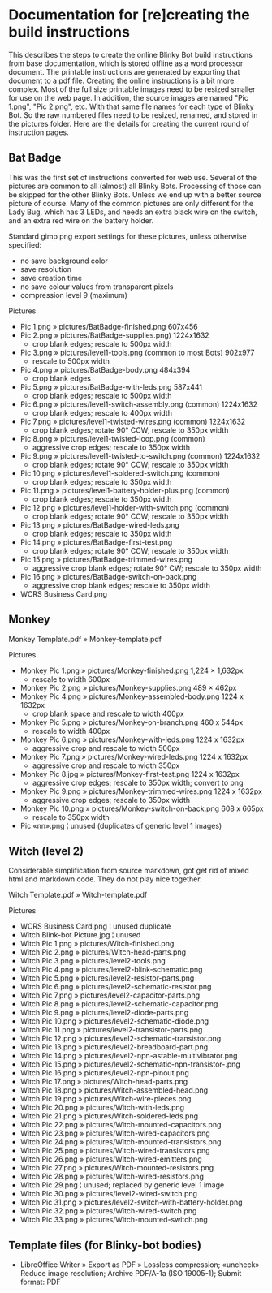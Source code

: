 ﻿# Documentation for [re]creating the build instructions

This describes the steps to create the online Blinky Bot build instructions from base documentation, which is stored offline as a word processor document.  The printable instructions are generated by exporting that document to a pdf file.  Creating the online instructions is a bit more complex.  Most of the full size printable images need to be resized smaller for use on the web page.  In addition, the source images are named "Pic 1.png", "Pic 2.png", etc.  With that same file names for each type of Blinky Bot.  So the raw numbered files need to be resized, renamed, and stored in the pictures folder.  Here are the details for creating the current round of instruction pages.

## Bat Badge

This was the first set of instructions converted for web use.  Several of the pictures are common to all (almost) all Blinky Bots.  Processing of those can be skipped for the other Blinky Bots.  Unless we end up with a better source picture of course.  Many of the common pictures are only different for the Lady Bug, which has 3 LEDs, and needs an extra black wire on the switch, and an extra red wire on the battery holder.

Standard gimp png export settings for these pictures, unless otherwise specified:
* no save background color
* save resolution
* save creation time
* no save colour values from transparent pixels
* compression level 9 (maximum)

Pictures
* Pic 1.png » pictures/BatBadge-finished.png 607x456
* Pic 2.png » pictures/BatBadge-supplies.png) 1224x1632
  * crop blank edges; rescale to 500px width
* Pic 3.png » pictures/level1-tools.png (common to most Bots) 902x977
  * rescale to 500px width
* Pic 4.png » pictures/BatBadge-body.png 484x394
  * crop blank edges
* Pic 5.png » pictures/BatBadge-with-leds.png 587x441
  * crop blank edges; rescale to 500px width
* Pic 6.png » pictures/level1-switch-assembly.png (common) 1224x1632
  * crop blank edges; rescale to 400px width
* Pic 7.png » pictures/level1-twisted-wires.png (common) 1224x1632
  * crop blank edges; rotate 90° CCW; rescale to 350px width
* Pic 8.png » pictures/level1-twisted-loop.png (common)
  * aggressive crop edges; rescale to 350px width
* Pic 9.png » pictures/level1-twisted-to-switch.png (common) 1224x1632
  * crop blank edges; rotate 90° CCW; rescale to 350px width
* Pic 10.png » pictures/level1-soldered-switch.png (common)
  * crop blank edges; rescale to 350px width
* Pic 11.png » pictures/level1-battery-holder-plus.png (common)
  * crop blank edges; rescale to 350px width
* Pic 12.png » pictures/level1-holder-with-switch.png (common)
  * crop blank edges; rotate 90° CCW; rescale to 350px width
* Pic 13.png » pictures/BatBadge-wired-leds.png
  * crop blank edges; rescale to 350px width
* Pic 14.png » pictures/BatBadge-first-test.png
  * crop blank edges; rotate 90° CCW; rescale to 350px width
* Pic 15.png » pictures/BatBadge-trimmed-wires.png
  * aggressive crop blank edges; rotate 90° CW; rescale to 350px width
* Pic 16.png » pictures/BatBadge-switch-on-back.png
  * aggressive crop blank edges; rescale to 350px width
* WCRS Business Card.png

## Monkey

Monkey Template.pdf » Monkey-template.pdf

Pictures
* Monkey Pic 1.png » pictures/Monkey-finished.png 1,224 × 1,632px
  * rescale to width 600px
* Monkey Pic 2.png » pictures/Monkey-supplies.png 489 × 462px
* Monkey Pic 4.png » pictures/Monkey-assembled-body.png 1224 x 1632px
  * crop blank space and rescale to width 400px
* Monkey Pic 5.png » pictures/Monkey-on-branch.png 460 x 544px
  * rescale to width 400px
* Monkey Pic 6.png » pictures/Monkey-with-leds.png 1224 x 1632px
  * aggressive crop and rescale to width 500px
* Monkey Pic 7.png » pictures/Monkey-wired-leds.png 1224 x 1632px
  * aggressive crop and rescale to width 350px
* Monkey Pic 8.jpg » pictures/Monkey-first-test.png 1224 x 1632px
  * aggressive crop edges; rescale to 350px width; convert to png
* Monkey Pic 9.png » pictures/Monkey-trimmed-wires.png 1224 x 1632px
  * aggressive crop edges; rescale to 350px width
* Monkey Pic 10.png » pictures/Monkey-switch-on-back.png 608 x 665px
  * rescale to 350px width
* Pic «nn».png ¦ unused (duplicates of generic level 1 images)

## Witch (level 2)
Considerable simplification from source markdown, got get rid of mixed html and markdown code.  They do not play nice together.

Witch Template.pdf » Witch-template.pdf

Pictures
* WCRS Business Card.png ¦ unused duplicate
* Witch Blink-bot Picture.jpg ¦ unused
* Witch Pic 1.png » pictures/Witch-finished.png
* Witch Pic 2.png » pictures/Witch-head-parts.png
* Witch Pic 3.png » pictures/level2-tools.png
* Witch Pic 4.png » pictures/level2-blink-schematic.png
* Witch Pic 5.png » pictures/level2-resistor-parts.png
* Witch Pic 6.png » pictures/level2-schematic-resistor.png
* Witch Pic 7.png » pictures/level2-capacitor-parts.png
* Witch Pic 8.png » pictures/level2-schematic-capacitor.png
* Witch Pic 9.png » pictures/level2-diode-parts.png
* Witch Pic 10.png » pictures/level2-schematic-diode.png
* Witch Pic 11.png » pictures/level2-transistor-parts.png
* Witch Pic 12.png » pictures/level2-schematic-transistor.png
* Witch Pic 13.png » pictures/level2-breadboard-part.png
* Witch Pic 14.png » pictures/level2-npn-astable-multivibrator.png
* Witch Pic 15.png » pictures/level2-schematic-npn-transistor-.png
* Witch Pic 16.png » pictures/level2-npn-pinout.png
* Witch Pic 17.png » pictures/Witch-head-parts.png
* Witch Pic 18.png » pictures/Witch-assembled-head.png
* Witch Pic 19.png » pictures/Witch-wire-pieces.png
* Witch Pic 20.png » pictures/Witch-with-leds.png
* Witch Pic 21.png » pictures/Witch-soldered-leds.png
* Witch Pic 22.png » pictures/Witch-mounted-capacitors.png
* Witch Pic 23.png » pictures/Witch-wired-capacitors.png
* Witch Pic 24.png » pictures/Witch-mounted-transistors.png
* Witch Pic 25.png » pictures/Witch-wired-transistors.png
* Witch Pic 26.png » pictures/Witch-wired-emitters.png
* Witch Pic 27.png » pictures/Witch-mounted-resistors.png
* Witch Pic 28.png » pictures/Witch-wired-resistors.png
* Witch Pic 29.png ¦ unused; replaced by generic level 1 image
* Witch Pic 30.png » pictures/level2-wired-switch.png
* Witch Pic 31.png » pictures/level2-switch-with-battery-holder.png
* Witch Pic 32.png » pictures/Witch-wired-switch.png
* Witch Pic 33.png » pictures/Witch-mounted-switch.png

## Template files (for Blinky-bot bodies)

* LibreOffice Writer » Export as PDF » Lossless compression; «uncheck» Reduce image resolution; Archive PDF/A-1a (ISO 19005-1); Submit format: PDF
